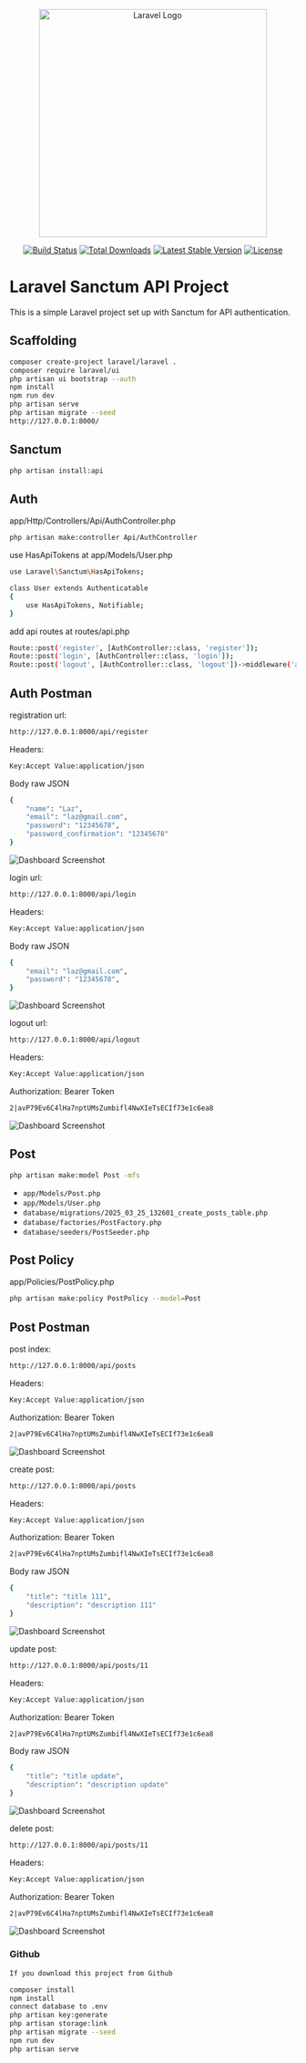 <p align="center"><a href="https://laravel.com" target="_blank"><img src="https://raw.githubusercontent.com/laravel/art/master/logo-lockup/5%20SVG/2%20CMYK/1%20Full%20Color/laravel-logolockup-cmyk-red.svg" width="400" alt="Laravel Logo"></a></p>

<p align="center">
<a href="https://github.com/laravel/framework/actions"><img src="https://github.com/laravel/framework/workflows/tests/badge.svg" alt="Build Status"></a>
<a href="https://packagist.org/packages/laravel/framework"><img src="https://img.shields.io/packagist/dt/laravel/framework" alt="Total Downloads"></a>
<a href="https://packagist.org/packages/laravel/framework"><img src="https://img.shields.io/packagist/v/laravel/framework" alt="Latest Stable Version"></a>
<a href="https://packagist.org/packages/laravel/framework"><img src="https://img.shields.io/packagist/l/laravel/framework" alt="License"></a>
</p>

# Laravel Sanctum API Project

This is a simple Laravel project set up with Sanctum for API authentication.

## Scaffolding

```bash
composer create-project laravel/laravel .
composer require laravel/ui
php artisan ui bootstrap --auth
npm install
npm run dev
php artisan serve
php artisan migrate --seed
http://127.0.0.1:8000/
```

## Sanctum

```bash
php artisan install:api
```

## Auth

app/Http/Controllers/Api/AuthController.php
```bash
php artisan make:controller Api/AuthController
```

use HasApiTokens at app/Models/User.php
```bash
use Laravel\Sanctum\HasApiTokens;

class User extends Authenticatable
{
    use HasApiTokens, Notifiable;
}
```
add api routes at routes/api.php
```bash
Route::post('register', [AuthController::class, 'register']);
Route::post('login', [AuthController::class, 'login']);
Route::post('logout', [AuthController::class, 'logout'])->middleware('auth:sanctum');
```

## Auth Postman

registration url: 
```bash
http://127.0.0.1:8000/api/register
```
Headers: 
```bash
Key:Accept Value:application/json
```
Body raw JSON
```bash
{
    "name": "Laz",
    "email": "laz@gmail.com",
    "password": "12345678",
    "password_confirmation": "12345678"
}
```
![Dashboard Screenshot](public/assets/images/screenshots/api_registration.png)

login url: 
```bash
http://127.0.0.1:8000/api/login
```
Headers: 
```bash
Key:Accept Value:application/json
```
Body raw JSON
```bash
{
    "email": "laz@gmail.com",
    "password": "12345678",
}
```
![Dashboard Screenshot](public/assets/images/screenshots/api_login.png)

logout url: 
```bash
http://127.0.0.1:8000/api/logout
```
Headers: 
```bash
Key:Accept Value:application/json
```
Authorization: Bearer Token
```bash
2|avP79Ev6C4lHa7nptUMsZumbifl4NwXIeTsECIf73e1c6ea8
```
![Dashboard Screenshot](public/assets/images/screenshots/api_logout.png)

## Post
```bash
php artisan make:model Post -mfs
```
- `app/Models/Post.php`  
- `app/Models/User.php`  
- `database/migrations/2025_03_25_132601_create_posts_table.php`  
- `database/factories/PostFactory.php`  
- `database/seeders/PostSeeder.php`
  
## Post Policy
app/Policies/PostPolicy.php
```bash
php artisan make:policy PostPolicy --model=Post
```
## Post Postman

post index: 
```bash
http://127.0.0.1:8000/api/posts
```
Headers: 
```bash
Key:Accept Value:application/json
```
Authorization: Bearer Token
```bash
2|avP79Ev6C4lHa7nptUMsZumbifl4NwXIeTsECIf73e1c6ea8
```
![Dashboard Screenshot](public/assets/images/screenshots/api_post_index.png)

create post: 
```bash
http://127.0.0.1:8000/api/posts
```
Headers: 
```bash
Key:Accept Value:application/json
```
Authorization: Bearer Token
```bash
2|avP79Ev6C4lHa7nptUMsZumbifl4NwXIeTsECIf73e1c6ea8
```
Body raw JSON
```bash
{
    "title": "title 111",
    "description": "description 111"
}
```
![Dashboard Screenshot](public/assets/images/screenshots/api_post_store.png)

update post:

```bash
http://127.0.0.1:8000/api/posts/11
```
Headers: 
```bash
Key:Accept Value:application/json
```
Authorization: Bearer Token
```bash
2|avP79Ev6C4lHa7nptUMsZumbifl4NwXIeTsECIf73e1c6ea8
```
Body raw JSON
```bash
{
    "title": "title update",
    "description": "description update"
}
```
![Dashboard Screenshot](public/assets/images/screenshots/api_post_update.png)

delete post: 
```bash
http://127.0.0.1:8000/api/posts/11
```
Headers: 
```bash
Key:Accept Value:application/json
```
Authorization: Bearer Token
```bash
2|avP79Ev6C4lHa7nptUMsZumbifl4NwXIeTsECIf73e1c6ea8
```
![Dashboard Screenshot](public/assets/images/screenshots/api_post_delete.png)

### Github

```bash
If you download this project from Github

composer install
npm install
connect database to .env
php artisan key:generate
php artisan storage:link
php artisan migrate --seed
npm run dev
php artisan serve
```

